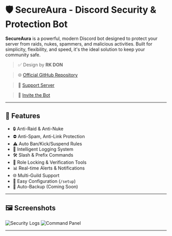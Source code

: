 # 🛡️ SecureAura - Discord Security & Protection Bot

**SecureAura** is a powerful, modern Discord bot designed to protect your server from raids, nukes, spammers, and malicious activities. Built for simplicity, flexibility, and speed, it's the ideal solution to keep your community safe.

> ✅ Design by **RK DON**

> 🌐 [Official GitHub Repository](https://github.com/rkdon33/SecureAura)

> 💬 [Support Server](https://discord.gg/ERYMCnhWjG)

> 🧩 [Invite the Bot](https://discord.com/oauth2/authorize?client_id=1369720419778564256)
---

## 🚀 Features

- 🔒 Anti-Raid & Anti-Nuke
- ⛔️ Anti-Spam, Anti-Link Protection
- ⚠️ Auto Ban/Kick/Suspend Rules
- 🧠 Intelligent Logging System
- 🛠️ Slash & Prefix Commands
- 🪪 Role Locking & Verification Tools
- 📊 Real-time Alerts & Notifications
- 🌐 Multi-Guild Support
- 🧩 Easy Configuration (`/setup`)
- 🔁 Auto-Backup (Coming Soon)

---

## 🖼️ Screenshots

![Security Logs](https://github.com/rkdon33/SecureAura/SecureAura/SecureAura.png)
![Command Panel](https://github.com/yourusername/SecurityBot/blob/main/assets/command-panel.png)

---

